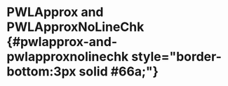 # PWLApprox and PWLApproxNoLineChk {#pwlapprox-and-pwlapproxnolinechk style="border-bottom:3px solid #66a;"}
